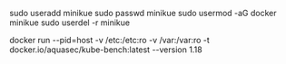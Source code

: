 sudo useradd  minikue
sudo passwd minikue
sudo usermod -aG docker minikue
sudo userdel -r minikue


docker run --pid=host -v /etc:/etc:ro -v /var:/var:ro -t docker.io/aquasec/kube-bench:latest --version 1.18
